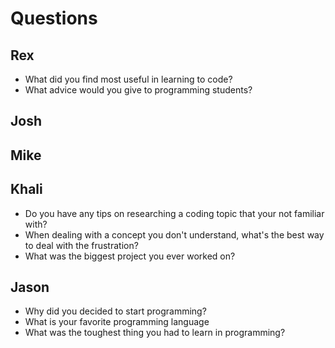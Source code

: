 # Questions

## Rex
- What did you find most useful in learning to code?
- What advice would you give to programming students?

## Josh


## Mike


## Khali
- Do you have any tips on researching a coding topic that your not familiar with?
- When dealing with a concept you don't understand, what's the best way to deal with the frustration?
- What was the biggest project you ever worked on?
## Jason

- Why did you decided to start programming?
- What is your favorite programming language
- What was the toughest thing you had to learn in programming?
